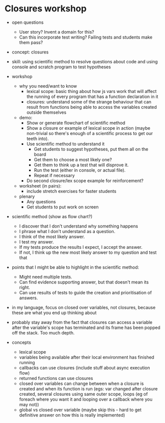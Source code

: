 # Closures workshop

* open questions
  * User story? Invent a domain for this?
  * Can this incorporate test writing? Failing tests and students make them pass?

* concept: closures
* skill: using scientific method to resolve questions about code and using console and scratch program to test hypotheses

* workshop
  * why you need/want to know
    * lexical scope: basic thing about how js vars work that will affect the running of every program that has a function declaration in it
    * closures: understand some of the strange behaviour that can result from functions being able to access the variables created outside themselves
  * demo:
    * Show or generate flowchart of scientific method
    * Show a closure or example of lexical scope in action (maybe non-trivial so there's enough of a scientific process to get our teeth into).
    * Use scientific method to understand it
      * Get students to suggest hypotheses, put them all on the board
      * Get them to choose a most likely one?
      * Get them to think up a test that will disprove it.
      * Run the test (either in console, or actual file).
      * Repeat if necessary
    * Do second closure/lex scope example for reinforcement?
  * worksheet (in pairs):
    * include stretch exercises for faster students
  * plenary
    * Any questions
    * Get students to put work on screen

* scientific method (show as flow chart?)
  * I discover that I don't understand why something happens
  * I phrase what I don't understand as a question.
  * I think of the most likely answer.
  * I test my answer.
  * If my tests produce the results I expect, I accept the answer.
  * If not, I think up the new most likely answer to my question and test that

* points that I might be able to highlight in the scientific method:
  * Might need multiple tests.
  * Can find evidence supporting answer, but that doesn't mean its right.
  * Can use results of tests to guide the creation and prioritisation of answers.

* in my language, focus on closed over variables, not closures, because these are what you end up thinking about

* probably stay away from the fact that closures can access a variable after the variable's scope has terminated and its frame has been popped off the stack.  Too much depth.

* concepts
  * lexical scope
  * variables being available after their local environment has finished running
  * callbacks can use closures (include stuff about async execution flow)
  * returned functions can use closures
  * closed over variables can change between when a closure is created and when its function is run (egs: var changed after closure created, several closures using same outer scope, loops (eg of foreach where you want it and looping over a callback where you may not))
  * global vs closed over variable (maybe skip this - hard to get definitive answer on how this is really implemented)
